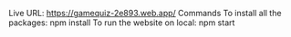 Live URL: https://gamequiz-2e893.web.app/
Commands
To install all the packages: npm install 
To run the website on local: npm start
